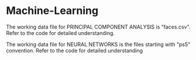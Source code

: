 # Machine-Learning

The working data file for PRINCIPAL COMPONENT ANALYSIS is "faces.csv". Refer to the code for detailed understanding.

The working data file for NEURAL NETWORKS is the files starting with "ps5" convention. Refer to the code for detailed understanding
